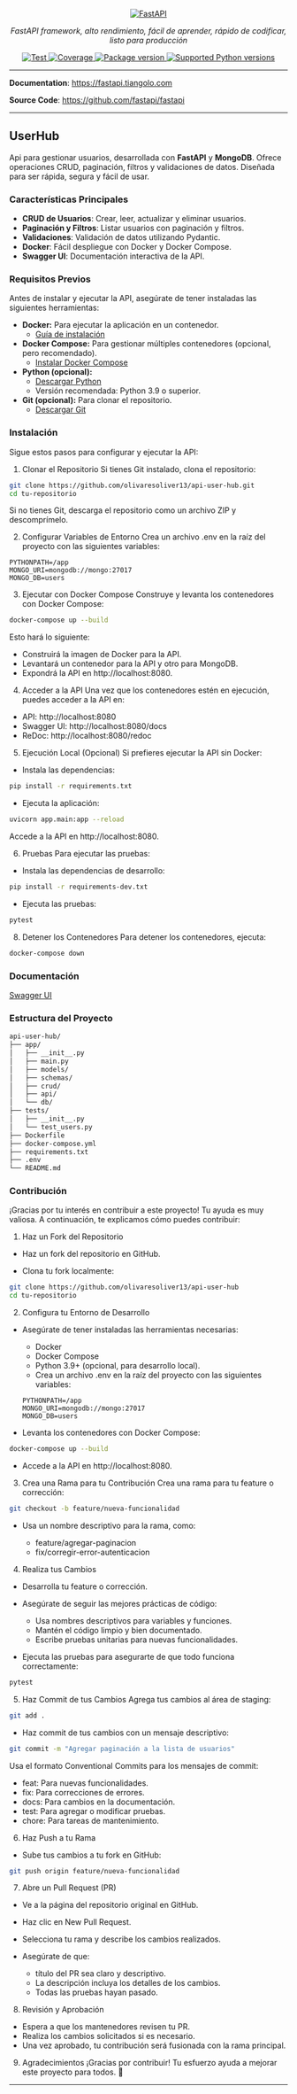 
<p align="center">
  <a href="https://fastapi.tiangolo.com"><img src="https://fastapi.tiangolo.com/img/logo-margin/logo-teal.png" alt="FastAPI"></a>
</p>
<p align="center">
    <em>FastAPI framework, alto rendimiento, fácil de aprender, rápido de codificar, listo para producción</em>
</p>
<p align="center">
<a href="https://github.com/fastapi/fastapi/actions?query=workflow%3ATest+event%3Apush+branch%3Amaster" target="_blank">
    <img src="https://github.com/fastapi/fastapi/actions/workflows/test.yml/badge.svg?event=push&branch=master" alt="Test">
</a>
<a href="https://coverage-badge.samuelcolvin.workers.dev/redirect/fastapi/fastapi" target="_blank">
    <img src="https://coverage-badge.samuelcolvin.workers.dev/fastapi/fastapi.svg" alt="Coverage">
</a>
<a href="https://pypi.org/project/fastapi" target="_blank">
    <img src="https://img.shields.io/pypi/v/fastapi?color=%2334D058&label=pypi%20package" alt="Package version">
</a>
<a href="https://pypi.org/project/fastapi" target="_blank">
    <img src="https://img.shields.io/pypi/pyversions/fastapi.svg?color=%2334D058" alt="Supported Python versions">
</a>
</p>

---

**Documentation**: <a href="https://fastapi.tiangolo.com" target="_blank">https://fastapi.tiangolo.com</a>

**Source Code**: <a href="https://github.com/fastapi/fastapi" target="_blank">https://github.com/fastapi/fastapi</a>

---



## UserHub
Api para gestionar usuarios, desarrollada con **FastAPI** y **MongoDB**. Ofrece operaciones CRUD, paginación, filtros y validaciones de datos. Diseñada para ser rápida, segura y fácil de usar.

### Características Principales
- **CRUD de Usuarios**: Crear, leer, actualizar y eliminar usuarios.
- **Paginación y Filtros**: Listar usuarios con paginación y filtros.
- **Validaciones**: Validación de datos utilizando Pydantic.
- **Docker**: Fácil despliegue con Docker y Docker Compose.
- **Swagger UI**: Documentación interactiva de la API.

### Requisitos Previos
Antes de instalar y ejecutar la API, asegúrate de tener instaladas las siguientes herramientas:

- **Docker:** Para ejecutar la aplicación en un contenedor.
    - <a href="https://docs.docker.com/get-started/get-docker/" target="_blank">Guía de instalación</a>
- **Docker Compose:** Para gestionar múltiples contenedores (opcional, pero recomendado).
    - <a href="https://docs.docker.com/compose/install/" target="_blank">Instalar Docker Compose</a>
- **Python (opcional):**
    - <a href="https://www.python.org/downloads/" target="_blank">Descargar Python</a>
    - Versión recomendada: Python 3.9 o superior.
- **Git (opcional):** Para clonar el repositorio.
  - <a href="https://git-scm.com/" target="_blank">Descargar Git</a>

### Instalación
Sigue estos pasos para configurar y ejecutar la API:

1. Clonar el Repositorio
Si tienes Git instalado, clona el repositorio:

```bash
git clone https://github.com/olivaresoliver13/api-user-hub.git
cd tu-repositorio
```
Si no tienes Git, descarga el repositorio como un archivo ZIP y descomprímelo.

2. Configurar Variables de Entorno
Crea un archivo .env en la raíz del proyecto con las siguientes variables:

```env
PYTHONPATH=/app
MONGO_URI=mongodb://mongo:27017
MONGO_DB=users
```

3. Ejecutar con Docker Compose
Construye y levanta los contenedores con Docker Compose:

```bash
docker-compose up --build
```
Esto hará lo siguiente:
- Construirá la imagen de Docker para la API.
- Levantará un contenedor para la API y otro para MongoDB.
- Expondrá la API en http://localhost:8080.

4. Acceder a la API
Una vez que los contenedores estén en ejecución, puedes acceder a la API en:
- API: http://localhost:8080
- Swagger UI: http://localhost:8080/docs
- ReDoc: http://localhost:8080/redoc

5. Ejecución Local (Opcional)
Si prefieres ejecutar la API sin Docker:

- Instala las dependencias:

```bash
pip install -r requirements.txt
```

- Ejecuta la aplicación:

```bash
uvicorn app.main:app --reload
``` 
Accede a la API en http://localhost:8080.


6. Pruebas
Para ejecutar las pruebas:

- Instala las dependencias de desarrollo:

```bash
pip install -r requirements-dev.txt
```

- Ejecuta las pruebas:

```bash
pytest
```

8. Detener los Contenedores
Para detener los contenedores, ejecuta:

```bash
docker-compose down
```

### Documentación
 <a href="http://0.0.0.0:8080/docs" target="_blank">Swagger UI</a>

### Estructura del Proyecto
```txt
api-user-hub/
├── app/
│   ├── __init__.py
│   ├── main.py
│   ├── models/
│   ├── schemas/
│   ├── crud/
│   ├── api/
│   └── db/
├── tests/
│   ├── __init__.py
│   └── test_users.py
├── Dockerfile
├── docker-compose.yml
├── requirements.txt
├── .env
└── README.md
```

### Contribución
¡Gracias por tu interés en contribuir a este proyecto! Tu ayuda es muy valiosa. A continuación, te explicamos cómo puedes contribuir:

1. Haz un Fork del Repositorio
- Haz un fork del repositorio en GitHub.

- Clona tu fork localmente:

```bash
git clone https://github.com/olivaresoliver13/api-user-hub
cd tu-repositorio
```
2. Configura tu Entorno de Desarrollo
- Asegúrate de tener instaladas las herramientas necesarias:

    - Docker
    - Docker Compose
    - Python 3.9+ (opcional, para desarrollo local).
    - Crea un archivo .env en la raíz del proyecto con las siguientes variables:

    ```env
    PYTHONPATH=/app
    MONGO_URI=mongodb://mongo:27017
    MONGO_DB=users
    ```

- Levanta los contenedores con Docker Compose:

```bash
docker-compose up --build
```

- Accede a la API en http://localhost:8080.

3. Crea una Rama para tu Contribución
Crea una rama para tu feature o corrección:

```bash
git checkout -b feature/nueva-funcionalidad
```
- Usa un nombre descriptivo para la rama, como:

    - feature/agregar-paginacion
    - fix/corregir-error-autenticacion

4. Realiza tus Cambios
- Desarrolla tu feature o corrección.
- Asegúrate de seguir las mejores prácticas de código:

    - Usa nombres descriptivos para variables y funciones.
    - Mantén el código limpio y bien documentado.
    - Escribe pruebas unitarias para nuevas funcionalidades.
- Ejecuta las pruebas para asegurarte de que todo funciona correctamente:

```bash
pytest
```

5. Haz Commit de tus Cambios
Agrega tus cambios al área de staging:


```bash
git add .
```

- Haz commit de tus cambios con un mensaje descriptivo:

```bash
git commit -m "Agregar paginación a la lista de usuarios"
```
Usa el formato Conventional Commits para los mensajes de commit:

- feat: Para nuevas funcionalidades.
- fix: Para correcciones de errores.
- docs: Para cambios en la documentación.
- test: Para agregar o modificar pruebas.
- chore: Para tareas de mantenimiento.

6. Haz Push a tu Rama
- Sube tus cambios a tu fork en GitHub:

```bash
git push origin feature/nueva-funcionalidad
```

7. Abre un Pull Request (PR)
- Ve a la página del repositorio original en GitHub.
- Haz clic en New Pull Request.
- Selecciona tu rama y describe los cambios realizados.
- Asegúrate de que:

    - título del PR sea claro y descriptivo.
    - La descripción incluya los detalles de los cambios.
    - Todas las pruebas hayan pasado.

8. Revisión y Aprobación
- Espera a que los mantenedores revisen tu PR.
- Realiza los cambios solicitados si es necesario.
- Una vez aprobado, tu contribución será fusionada con la rama principal.

9. Agradecimientos
¡Gracias por contribuir! Tu esfuerzo ayuda a mejorar este proyecto para todos. 🚀

---